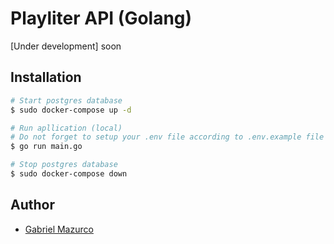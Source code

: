 # Playliter API (Golang)

[Under development] soon

## Installation

```sh
# Start postgres database
$ sudo docker-compose up -d

# Run apllication (local)
# Do not forget to setup your .env file according to .env.example file
$ go run main.go

# Stop postgres database
$ sudo docker-compose down
```

## Author

* [Gabriel Mazurco](https://github.com/Mazurco066)